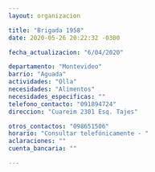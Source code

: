 ```yaml
---
layout: organizacion

title: "Brigada 1958"
date: 2020-05-26 20:22:32 -0300

fecha_actualizacion: "6/04/2020"

departamento: "Montevideo"
barrio: "Aguada"
actividades: "Olla"
necesidades: "Alimentos"
necesidades_especificas: ""
telefono_contacto: "091894724"
direccion: "Cuareim 2301 Esq. Tajes"

otros_contactos: "098651506"
horario: "Consultar telefónicamente - "
aclaraciones: ""
cuenta_bancaria: ""

---
```

